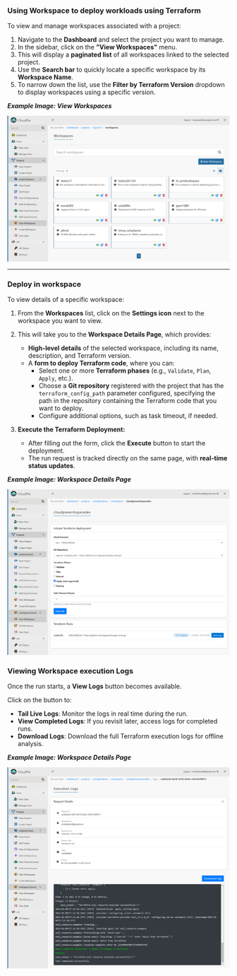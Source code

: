 ### Using Workspace to deploy workloads using Terraform

To view and manage workspaces associated with a project:

1. Navigate to the **Dashboard** and select the project you want to manage.
2. In the sidebar, click on the **"View Workspaces"** menu.
3. This will display a **paginated list** of all workspaces linked to the selected project.
4. Use the **Search bar** to quickly locate a specific workspace by its **Workspace Name**.
5. To narrow down the list, use the **Filter by Terraform Version** dropdown to display workspaces using a specific version.

***Example Image: View Workspaces***

![Screenshot of Workspaces List with Filtering](images/view_workspaces.png)

---

### Deploy in workspace

To view details of a specific workspace:

1. From the **Workspaces** list, click on the **Settings icon** next to the workspace you want to view.
2. This will take you to the **Workspace Details Page**, which provides:
   - **High-level details** of the selected workspace, including its name, description, and Terraform version.
   - A **form to deploy Terraform code**, where you can:
     - Select one or more **Terraform phases** (e.g., `Validate`, `Plan`, `Apply`, etc.).
     - Choose a **Git repository** registered with the project that has the `terraform_config_path` parameter configured, specifying the path in the repository containing the Terraform code that you want to deploy.
     - Configure additional options, such as task timeout, if needed.

3. **Execute the Terraform Deployment:**
   - After filling out the form, click the **Execute** button to start the deployment.
   - The run request is tracked directly on the same page, with **real-time status updates**.

***Example Image: Workspace Details Page***

![Screenshot of Workspace Details Page](images/execute_workspace.png)


### Viewing Workspace execution Logs

Once the run starts, a **View Logs** button becomes available.

Click on the button to:

- **Tail Live Logs**: Monitor the logs in real time during the run.
- **View Completed Logs**: If you revisit later, access logs for completed runs.
- **Download Logs**: Download the full Terraform execution logs for offline analysis.

***Example Image: Workspace Details Page***

![Screenshot of workspace logs Page](images/view_terraform_workspace_logs.png)
